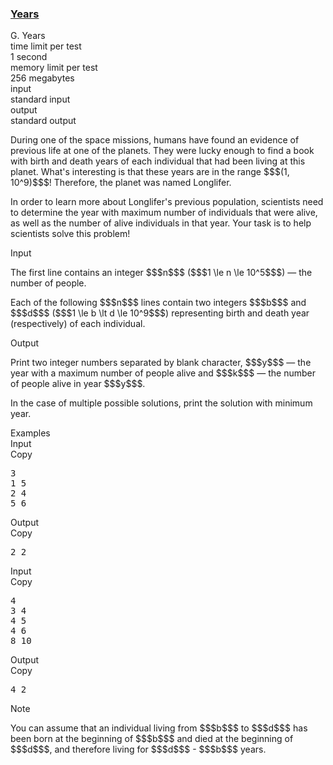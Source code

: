 <h3><a href="https://codeforces.com/contest/1424/problem/G" target="_blank" rel="noopener noreferrer">Years</a></h3>

<div class="header"><div class="title">G. Years</div><div class="time-limit"><div class="property-title">time limit per test</div>1 second</div><div class="memory-limit"><div class="property-title">memory limit per test</div>256 megabytes</div><div class="input-file input-standard"><div class="property-title">input</div>standard input</div><div class="output-file output-standard"><div class="property-title">output</div>standard output</div></div><div><p>During one of the space missions, humans have found an evidence of previous life at one of the planets. They were lucky enough to find a book with birth and death years of each individual that had been living at this planet. What's interesting is that these years are in the range $$$(1, 10^9)$$$! Therefore, the planet was named Longlifer.</p><p>In order to learn more about Longlifer's previous population, scientists need to determine the year with maximum number of individuals that were alive, as well as the number of alive individuals in that year. Your task is to help scientists solve this problem!</p></div><div class="input-specification"><div class="section-title">Input</div><p>The first line contains an integer $$$n$$$ ($$$1 \le n \le 10^5$$$) — the number of people.</p><p>Each of the following $$$n$$$ lines contain two integers $$$b$$$ and $$$d$$$ ($$$1 \le b \lt d \le 10^9$$$) representing birth and death year (respectively) of each individual.</p></div><div class="output-specification"><div class="section-title">Output</div><p>Print two integer numbers separated by blank character, $$$y$$$  — the year with a maximum number of people alive and $$$k$$$  — the number of people alive in year $$$y$$$.</p><p>In the case of multiple possible solutions, print the solution with minimum year.</p></div><div class="sample-tests"><div class="section-title">Examples</div><div class="sample-test"><div class="input"><div class="title">Input<div title="Copy" data-clipboard-target="#id008062145716799624" id="id0034040686231255457" class="input-output-copier">Copy</div></div><pre id="id008062145716799624">3
1 5
2 4
5 6
</pre></div><div class="output"><div class="title">Output<div title="Copy" data-clipboard-target="#id0021485384472196223" id="id0013592162865049806" class="input-output-copier">Copy</div></div><pre id="id0021485384472196223">2 2
</pre></div><div class="input"><div class="title">Input<div title="Copy" data-clipboard-target="#id0022929372614020882" id="id0027526037304464757" class="input-output-copier">Copy</div></div><pre id="id0022929372614020882">4
3 4
4 5
4 6
8 10
</pre></div><div class="output"><div class="title">Output<div title="Copy" data-clipboard-target="#id009575370000176484" id="id0014860851567436173" class="input-output-copier">Copy</div></div><pre id="id009575370000176484">4 2
</pre></div></div></div><div class="note"><div class="section-title">Note</div><p>You can assume that an individual living from $$$b$$$ to $$$d$$$ has been born at the beginning of $$$b$$$ and died at the beginning of $$$d$$$, and therefore living for $$$d$$$ - $$$b$$$ years.</p></div>